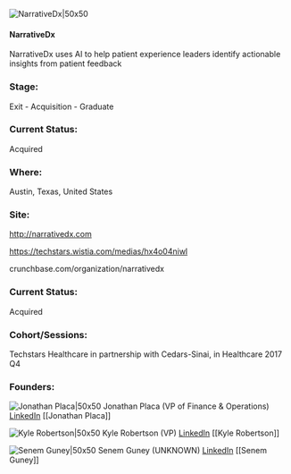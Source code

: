 

![NarrativeDx|50x50](https://apimg.techstars.com/connect/images/image_files/5a2089609c66a909e7000053/original/VJQmoKuE_400x400.jpg)

#### NarrativeDx
NarrativeDx uses AI to help patient experience leaders identify actionable insights from patient feedback

### Stage: 
Exit - Acquisition - Graduate 

### Current Status: 
Acquired

### Where:
Austin, Texas, United States

### Site:
http://narrativedx.com

https://techstars.wistia.com/medias/hx4o04niwl

crunchbase.com/organization/narrativedx

### Current Status: 
Acquired

### Cohort/Sessions: 
Techstars Healthcare in partnership with Cedars-Sinai, in Healthcare 2017 Q4

### Founders: 

![Jonathan Placa|50x50](https://apimg.techstars.com/connect/images/image_files/5b2bd007c1a4b871dd00006f/original/jonl.jpeg) Jonathan Placa (VP of Finance & Operations) [LinkedIn](https://linkedin.com/in/jonplaca) [[Jonathan Placa]]

![Kyle Robertson|50x50](https://apimg.techstars.com/connect/images/image_files/59c00926c9aec716040000ba/original/11393284_10101351822099487_1029449834234325233_o_%281%29.jpg) Kyle Robertson (VP) [LinkedIn](https://linkedin.com/in/kylendx) [[Kyle Robertson]]

![Senem Guney|50x50](https://apimg.techstars.com/connect/images/image_files/5a176b159c66a909e700001f/original/Senem_Guney_PhD.jpg) Senem Guney (UNKNOWN) [LinkedIn](https://linkedin.com/in/senemndx) [[Senem Guney]]


